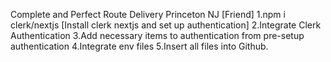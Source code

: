 Complete and Perfect Route Delivery Princeton NJ [Friend]
1.npm i clerk/nextjs [Install clerk nextjs and set up authentication]
2.Integrate Clerk Authentication
3.Add necessary items to authentication from pre-setup authentication
4.Integrate env files
5.Insert all files into Github. 

